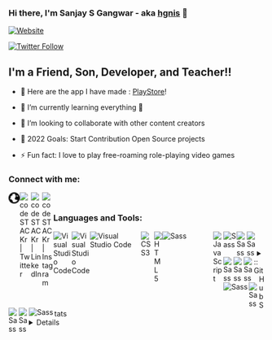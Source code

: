 
### Hi there, I'm Sanjay S Gangwar - aka [hgnis][website] 👋

  

[![Website](https://img.shields.io/website?label=TAG.com&style=for-the-badge&url=https%3A%2F%2Fcommon-apps-c8335.web.app)](https://sanjaysgangwar-2022.web.app)

[![Twitter Follow](https://img.shields.io/twitter/follow/hgnis?color=1DA1F2&logo=twitter&style=for-the-badge)](https://twitter.com/intent/follow?original_referer=https%3A%2F%2Fgithub.com%2FcodeSTACKr&screen_name=SanjayS_Gangwar)

  

## I'm a Friend, Son, Developer, and Teacher!!

  

- 🔭 Here are the app I have made : [PlayStore][course]!

- 🌱 I’m currently learning everything 🤣

- 👯 I’m looking to collaborate with other content creators

- 🥅 2022 Goals: Start Contribution Open Source projects

- ⚡ Fun fact: I love to play free-roaming role-playing video games

  

### Connect with me:

  

[<img align="left" alt="codeSTACKr.com" width="22px" src="https://raw.githubusercontent.com/iconic/open-iconic/master/svg/globe.svg" />][website]

[<img align="left" alt="codeSTACKr | Twitter" width="22px" src="https://cdn.jsdelivr.net/npm/simple-icons@v3/icons/twitter.svg" />][twitter]

[<img align="left" alt="codeSTACKr | LinkedIn" width="22px" src="https://cdn.jsdelivr.net/npm/simple-icons@v3/icons/linkedin.svg" />][linkedin]

[<img align="left" alt="codeSTACKr | Instagram" width="22px" src="https://cdn.jsdelivr.net/npm/simple-icons@v3/icons/instagram.svg" />][instagram]

  

<br  />

  

### Languages and Tools:

  

<img align="left" alt="Visual Studio Code" width="36px" src="https://cdn.freebiesupply.com/logos/thumbs/2x/apple-ios-logo.png" />
<img align="left" alt="Visual Studio Code" width="36px" src="https://common-apps-c8335.web.app/icon/android.svg" />
<img align="left" alt="Visual Studio Code" width="100px" src="https://upload.wikimedia.org/wikipedia/commons/4/44/Google-flutter-logo.svg" />



<img align="left" alt="CSS3" width="26px" src="https://common-apps-c8335.web.app/icon/kotlin.svg" />
<img align="left" alt="HTML5" width="16px" src="https://common-apps-c8335.web.app/icon/java.svg" />

<img align="left" alt="Sass" width="100px" src="https://common-apps-c8335.web.app/icon/json.svg" />
<img align="left" alt="JavaScript" width="20px" src="https://common-apps-c8335.web.app/icon/firebase.svg" />

<img align="left" alt="Sass" width="26px" src="https://common-apps-c8335.web.app/icon/google.svg" />
<img align="left" alt="Sass" width="20px" src="https://common-apps-c8335.web.app/icon/googleanalytics.svg" />
<img align="left" alt="Sass" width="20px" src="https://common-apps-c8335.web.app/icon/git.svg" />
<img align="left" alt="Sass" width="20px" src="https://common-apps-c8335.web.app/icon/admob.svg" />
<img align="left" alt="Sass" width="20px" src="https://common-apps-c8335.web.app/icon/c.svg" />
<img align="left" alt="Sass" width="20px" src="https://common-apps-c8335.web.app/icon/cpp.svg" />
<img align="left" alt="Sass" width="50px" src="https://common-apps-c8335.web.app/icon/sqlite.svg" />
<img align="left" alt="Sass" width="20px" src="https://common-apps-c8335.web.app/icon/python.svg" />
<img align="left" alt="Sass" width="20px" src="https://common-apps-c8335.web.app/icon/html.svg" />
<img align="left" alt="Sass" width="20px" src="https://common-apps-c8335.web.app/icon/css.svg" />
<img align="left" alt="Sass" width="50px" src="https://common-apps-c8335.web.app/icon/jee.svg" />


<br  />

<br  />

 

<details>
--
<summary>:: GitHub Stats</summary>

  

<img  align="left"  alt="codeSTACKr's GitHub Stats"  src="https://github-readme-stats.codestackr.vercel.app/api?username=SanjaySinghGangwar&show_icons=true&hide_border=true"  />

  

</details>
<details>
  <p align="center"> <img src="https://komarev.com/ghpvc/?username=SanjaySinghGangwar" alt="agamkoradiya" /> </p>
  <img align="center" src="https://github-readme-stats.vercel.app/api/top-langs/?username=SanjaySinghGangwar&theme=black-blue" alt="nameisjayant"/>
</details>
  

[website]: https://sanjaysgangwar-2022.web.app

[course]: https://play.google.com/store/apps/dev?id=6966576360696302621

[twitter]: https://twitter.com/SanjayS_Gangwar

[instagram]: https://www.instagram.com/hgnis_yajnas/

[linkedin]: https://www.linkedin.com/in/gangwarssanjay/
